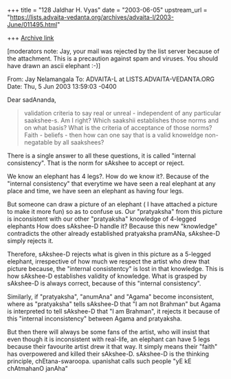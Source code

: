 +++
title = "128 Jaldhar H. Vyas"
date = "2003-06-05"
upstream_url = "https://lists.advaita-vedanta.org/archives/advaita-l/2003-June/011495.html"

+++
[Archive link](https://lists.advaita-vedanta.org/archives/advaita-l/2003-June/011495.html)

[moderators note:  Jay, your mail was rejected by the list server because
of the attachment.  This is a precaution against spam and viruses.  You
should have drawn an ascii elephant :-)]


From: Jay Nelamangala <jay at r-c-i.com>
To: ADVAITA-L at LISTS.ADVAITA-VEDANTA.ORG
Date: Thu, 5 Jun 2003 13:59:03 -0400

Dear sadAnanda,

>validation criteria to say real or unreal - independent of any
>particular saakshee-s. Am I right? Which saakshii establishes those
>norms and on what basis? What is the criteria of acceptance of those
>norms? Faith - beliefs - then how can one say that is a valid knoweldge
>non-negatable by all saakshees?

There is a single answer to all these questions, it is called "internal
consistency". That is the norm for sAkshee to accept or reject.

We know an elephant has 4 legs?.  How do we know it?.  Because of the
"internal consistency"  that everytime we have seen a real elephant at any
place and time, we have seen an elephant as having four legs.

But someone can draw a picture of an elephant ( I have attached a picture
to make it more fun) so as to confuse us.  Our "pratyaksha" from this
picture is inconsistent with our other "pratyaksha" knowledge of 4-legged
elephants How does sAkshee-D handle it?  Because this new "knowledge"
contradicts the other already established pratyaksha pramANa, sAkshee-D
simply rejects it.

Therefore, sAkshee-D rejects what is given in this picture as a 5-legged
elephant, irrespective of how much we respect the artist who drew that
picture because, the "internal consistentcy" is lost in that knowledge.
This is how sAkshee-D establishes validity of knowledge.  What is grasped
by sAkshee-D is always correct, because of this "internal consistency".

Similarly, if "pratyaksha", "anumAna" and "Agama" become inconsistent,
where as "pratyaksha" tells sAkshee-D that "I am not Brahman" but Agama is
interpreted to tell sAkshee-D that "I am Brahman", it rejects it because
of this "internal inconsistency" between Agama and pratyaksha.

But then there will always be some fans of the artist, who will insist
that even though it is inconsistent with real-life, an elephant can have 5
legs because their favourite artist drew it that way. It simply means
their "faith" has overpowered and killed their sAkshee-D. sAkshee-D is the
thinking principle, chEtana-swaroopa. upanishat calls such people "yE kE
chAtmahanO janAha"


